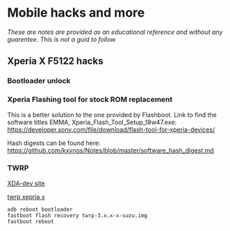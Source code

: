 # Mobile hacks and more
*These are notes are provided as an educational reference and without any guarentee. This is not a guid to follow.*


## Xperia X F5122 hacks

### Bootloader unlock

### Xperia Flashing tool for stock ROM replacement
This is a better solution to the one provided by Flashboot. 
Link to find the software titles EMMA, Xperia_Flash_Tool_Setup_18w47.exe: 
https://developer.sony.com/file/download/flash-tool-for-xperia-devices/

Hash digests can be found here: 
https://github.com/kxynos/Notes/blob/master/software_hash_digest.md

### TWRP 

[XDA-dev site](https://forum.xda-developers.com/xperia-x/development/ub-twrp-v3-2-1-xperia-x-t3786431)

[twrp xepria x](https://twrp.me/sony/sonyxperiax.html)

```
adb reboot bootloader
fastboot flash recovery twrp-3.x.x-x-suzu.img
fastboot reboot
```






